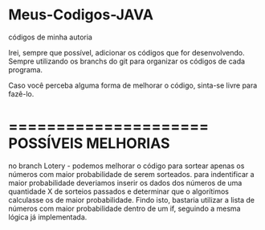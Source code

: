 # Meus-Codigos-JAVA
códigos de minha autoria

Irei, sempre que possível, adicionar os códigos que for desenvolvendo. 
Sempre utilizando os branchs do git para organizar os códigos de cada programa. 

Caso você perceba alguma forma de melhorar o código, sinta-se livre para fazê-lo.



=====================
 POSSÍVEIS MELHORIAS
=====================
no branch Lotery - podemos melhorar o código para sortear apenas os números com maior probabilidade de serem sorteados.
                  para indentificar a maior probabilidade deveriamos inserir os dados dos números de uma quantidade X de sorteios
                  passados e determinar que o algorítimos calculasse os de maior probabilidade. Findo isto, bastaria utilizar a
                  lista de números com maior probabilidade dentro de um if, seguindo a mesma lógica já implementada.
